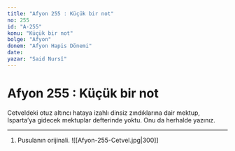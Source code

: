 ```yaml
---
title: "Afyon 255 : Küçük bir not"
no: 255
id: "A-255"
konu: "Küçük bir not"
bolge: "Afyon"
donem: "Afyon Hapis Dönemi"
date: 
yazar: "Said Nursî"
---
```


# Afyon 255 : Küçük bir not

Cetveldeki otuz altıncı hataya izahlı dinsiz zındıklarına dair mektup, Isparta’ya gidecek mektuplar defterinde yoktu. Onu da herhalde yazınız.

***

1. Pusulanın orijinali.
![[Afyon-255-Cetvel.jpg|300]]

